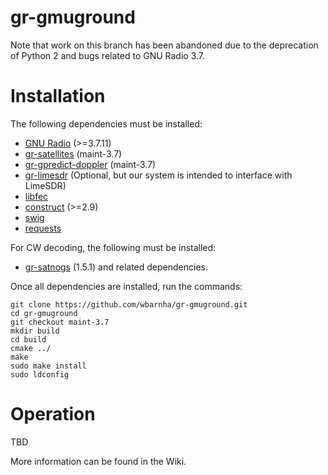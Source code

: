 # gr-gmuground
Note that work on this branch has been abandoned due to the deprecation of Python 2 and bugs related to GNU Radio 3.7.

# Installation
The following dependencies must be installed:

- [GNU Radio](https://github.com/gnuradio/gnuradio) (>=3.7.11)
- [gr-satellites](https://github.com/daniestevez/gr-satellites) (maint-3.7)
- [gr-gpredict-doppler](https://github.com/ghostop14/gr-gpredict-doppler) (maint-3.7)
- [gr-limesdr](https://github.com/myriadrf/gr-limesdr/) (Optional, but our system is intended to interface with LimeSDR)
- [libfec](https://github.com/quiet/libfec)
- [construct](https://construct.readthedocs.io/en/latest/) (>=2.9)
- [swig](http://www.swig.org/)
- [requests](https://pypi.org/project/requests/)

For CW decoding, the following must be installed:

- [gr-satnogs](https://gitlab.com/librespacefoundation/satnogs/gr-satnogs/-/tree/v1.5.1) (1.5.1)
and related dependencies.

Once all dependencies are installed, run the commands:

```
git clone https://github.com/wbarnha/gr-gmuground.git
cd gr-gmuground
git checkout maint-3.7
mkdir build
cd build
cmake ../
make
sudo make install
sudo ldconfig
```

# Operation
TBD

More information can be found in the Wiki.
